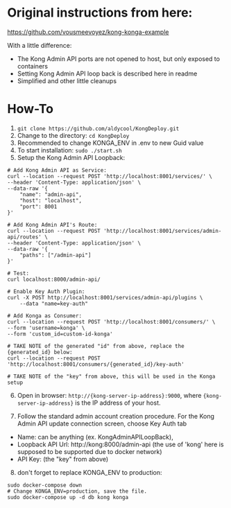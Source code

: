 # Original instructions from here:

https://github.com/vousmeevoyez/kong-konga-example

With a little difference:
- The Kong Admin API ports are not opened to host, but only exposed to containers
- Setting Kong Admin API loop back is described here in readme
- Simplified and other little cleanups

# How-To

1. `git clone https://github.com/aldycool/KongDeploy.git`
2. Change to the directory: `cd KongDeploy`
3. Recommended to change KONGA_ENV in .env to new Guid value
4. To start installation: `sudo ./start.sh`
5. Setup the Kong Admin API Loopback:

```
# Add Kong Admin API as Service:
curl --location --request POST 'http://localhost:8001/services/' \
--header 'Content-Type: application/json' \
--data-raw '{
    "name": "admin-api",
    "host": "localhost",
    "port": 8001
}'

# Add Kong Admin API's Route:
curl --location --request POST 'http://localhost:8001/services/admin-api/routes' \
--header 'Content-Type: application/json' \
--data-raw '{
    "paths": ["/admin-api"]
}'

# Test:
curl localhost:8000/admin-api/

# Enable Key Auth Plugin:
curl -X POST http://localhost:8001/services/admin-api/plugins \
    --data "name=key-auth"

# Add Konga as Consumer:
curl --location --request POST 'http://localhost:8001/consumers/' \
--form 'username=konga' \
--form 'custom_id=custom-id-konga'

# TAKE NOTE of the generated "id" from above, replace the {generated_id} below:
curl --location --request POST 'http://localhost:8001/consumers/{generated_id}/key-auth'

# TAKE NOTE of the "key" from above, this will be used in the Konga setup
```

6. Open in browser: `http://{kong-server-ip-address}:9000`, where `{kong-server-ip-address}` is the IP address of your host.

7. Follow the standard admin account creation procedure. For the Kong Admin API update connection screen, choose Key Auth tab
- Name: can be anything (ex. KongAdminAPILoopBack), 
- Loopback API Url: http://kong:8000/admin-api (the use of 'kong' here is supposed to be supported due to docker network)
- API Key: (the "key" from above)

8. don't forget to replace KONGA_ENV to production:
```
sudo docker-compose down
# Change KONGA_ENV=production, save the file.
sudo docker-compose up -d db kong konga
```